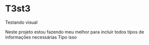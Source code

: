 # T3st3
Testando visual

Neste projeto estou fazendo meu melhor para incluir todos tipos de informações necessárias
Tipo isso
